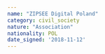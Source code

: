```yaml
---
name: "ZIPSEE Digital Poland"
category: civil_society
nature: "Association"
nationality: POL
date_signed: '2018-11-12'
---
```

    